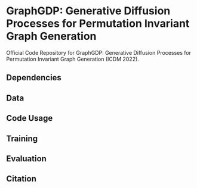 # GraphGDP: Generative Diffusion Processes for Permutation Invariant Graph Generation

Official Code Repository for GraphGDP: Generative Diffusion Processes for Permutation Invariant Graph Generation (ICDM 2022).

## Dependencies 


## Data


## Code Usage


## Training


## Evaluation


## Citation

